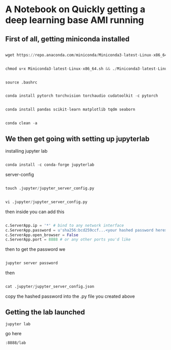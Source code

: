 # A Notebook on Quickly getting a deep learning base AMI running

## First of all, getting miniconda installed

~~~python

wget https://repo.anaconda.com/miniconda/Miniconda3-latest-Linux-x86_64.sh

~~~

~~~python

chmod u+x Miniconda3-latest-Linux-x86_64.sh && ./Miniconda3-latest-Linux-x86_64.sh

~~~

~~~

source .bashrc

~~~

~~~python

conda install pytorch torchvision torchaudio cudatoolkit -c pytorch

~~~

~~~python

conda install pandas scikit-learn matplotlib tqdm seaborn

~~~

~~~python

conda clean -a

~~~

## We then get going with setting up jupyterlab
installing jupyter lab

~~~python

conda install -c conda-forge jupyterlab

~~~
server-config

~~~python

touch .jupyter/jupyter_server_config.py

~~~

~~~python

vi .jupyter/jupyter_server_config.py

~~~
then inside you can add this
~~~python

c.ServerApp.ip = '*' # bind to any network interface
c.ServerApp.password = u'sha256:bcd259ccf...<your hashed password here>'
c.ServerApp.open_browser = False
c.ServerApp.port = 8888 # or any other ports you'd like

~~~
then to get the password we 

~~~python

jupyter server password

~~~

then 
~~~python

cat .jupyter/jupyter_server_config.json

~~~
copy the hashed password into the .py file you created above

## Getting the lab launched

~~~
jupyter lab
~~~

go here 
~~~
:8888/lab
~~~

